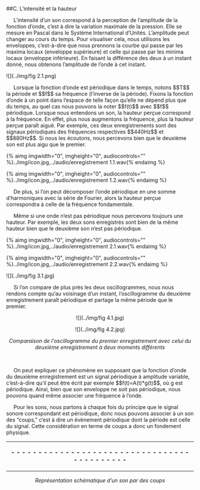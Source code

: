 ##C. L’intensité et la hauteur

<p>&nbsp;&nbsp;&nbsp;&nbsp;
    L&rsquo;intensit&eacute; d&rsquo;un son correspond &agrave; la perception de l&rsquo;amplitude de la fonction d&rsquo;onde, c&rsquo;est &agrave; dire la variation maximale de la pression. Elle se mesure en Pascal dans le Syst&egrave;me International d&rsquo;Unit&eacute;s. L&rsquo;amplitude peut changer au cours du temps. Pour visualiser cela, nous utilisons les enveloppes, c&rsquo;est-&agrave;-dire que nous prennons la courbe qui passe par les maxima locaux (enveloppe sup&eacute;rieure) et celle qui passe par les minima locaux (enveloppe inf&eacute;rieure). En faisant la diff&eacute;rence des deux &agrave; un instant donné, nous obtenons l&rsquo;amplitude de l&rsquo;onde &agrave; cet instant.
</p>

![](../img/fig 2.1.png)


<p>&nbsp;&nbsp;&nbsp;&nbsp;
    Lorsque la fonction d&rsquo;onde est p&eacute;riodique dans le temps, notons $$T$$ la p&eacute;riode et $$f$$ sa fr&eacute;quence (l&rsquo;inverse de la p&eacute;riode). Fixons la fonction d&rsquo;onde &agrave; un point dans l&rsquo;espace de telle façon qu&rsquo;elle ne d&eacute;pend plus que du temps, au quel cas nous pouvons la noter $$f(t)$$ avec $$f$$ p&eacute;riodique. Lorsque nous entendons un son, la hauteur per&ccedil;ue correspond &agrave; la fr&eacute;quence. En effet, plus nous augmentons la fr&eacute;quence, plus la hauteur per&ccedil;ue para&icirc;t aigu&euml;. Par exemple, ces deux enregistrements sont des signaux p&eacute;riodiques des fr&eacute;quences respectives $$440Hz$$ et $$880Hz$$. Si nous les &eacute;coutons, nous percevons bien que le deuxi&egrave;me son est plus aigu que le premier.</p>

{% aimg imgwidth="0", imgheight="0", audiocontrols="" %}../img/icon.jpg,../audio/enregistrement 1.1.wav{% endaimg %}

{% aimg imgwidth="0", imgheight="0", audiocontrols="" %}../img/icon.jpg,../audio/enregistrement 1.2.wav{% endaimg %}

<p>&nbsp;&nbsp;&nbsp;&nbsp;
    De plus, si l&rsquo;on peut d&eacute;composer l&rsquo;onde p&eacute;riodique en une somme d&rsquo;harmoniques avec la s&eacute;rie de Fourier, alors la hauteur per&ccedil;ue correspondra &agrave; celle de la fr&eacute;quence fondamentale.</p>

<p>&nbsp;&nbsp;&nbsp;&nbsp;
    M&ecirc;me si une onde n&rsquo;est pas p&eacute;riodique nous percevons toujours une hauteur. Par exemple, les deux sons enregistr&eacute;s sont bien de la m&ecirc;me hauteur bien que le deuxi&egrave;me son n&rsquo;est pas p&eacute;riodique.
</p>

{% aimg imgwidth="0", imgheight="0", audiocontrols="" %}../img/icon.jpg,../audio/enregistrement 2.1.wav{% endaimg %}

{% aimg imgwidth="0", imgheight="0", audiocontrols="" %}../img/icon.jpg,../audio/enregistrement 2.2.wav{% endaimg %}

![](../img/fig 3.1.jpg)

<p>&nbsp;&nbsp;&nbsp;&nbsp;
    Si l&rsquo;on compare de plus pr&egrave;s les deux oscillogrammes, nous nous rendons compte qu&rsquo;au voisinage d&rsquo;un instant, l&rsquo;oscillogramme du deuxi&egrave;me enregistrement para&icirc;t p&eacute;riodique et partage la m&ecirc;me p&eacute;riode que le premier.
</p>
<center>
<p>
</p>

![](../img/fig 4.1.jpg)

![](../img/fig 4.2.jpg)

<p><i>Comparaison de l'oscillogramme du premier enregistrement avec celui du deuxième enregistrement à deux moments différents</i></p>
</center>
<p>&nbsp;</p>
<p>&nbsp;&nbsp;&nbsp;&nbsp;
    On peut expliquer ce ph&eacute;nom&egrave;ne en supposant que la fonction d&rsquo;onde du deuxi&egrave;me enregistrement est un signal p&eacute;riodique &agrave; amplitude variable, c&rsquo;est-&agrave;-dire qu&rsquo;il peut &ecirc;tre &eacute;crit par exemple $$f(t)=A(t)*g(t)$$, o&ugrave; g est p&eacute;riodique. Ainsi, bien que son enveloppe ne soit pas p&eacute;riodique, nous pouvons quand m&ecirc;me associer une fr&eacute;quence &agrave; l&rsquo;onde.</p>
<p>&nbsp;&nbsp;&nbsp;&nbsp;
    Pour les sons, nous partons &agrave; chaque fois du principe  que le signal sonore correspondant est p&eacute;riodique, donc nous pouvons associer &agrave; un son des &ldquo;coups,&rdquo; c&rsquo;est &agrave; dire un &eacute;v&egrave;nement p&eacute;riodique dont la p&eacute;riode est celle du signal. Cette consid&eacute;ration en terme de coups a donc un fondement physique.
</p>

<table><tbody><tr><td><p align="center"><strong>- - - - - - - - - - - - - - - - - - - - - - - - - - - - - - - - - - - - - - - - - - -</strong></p></td></tr></tbody></table>
<p align="center"><em> Représentation schématique d’un son par des coups </em></p>